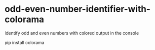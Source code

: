 # odd-even-number-identifier-with-colorama

Identify odd and even numbers with colored output in the console

pip install colorama
